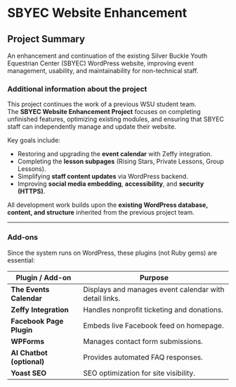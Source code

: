 # SBYEC Website Enhancement

## Project Summary

An enhancement and continuation of the existing Silver Buckle Youth Equestrian Center (SBYEC) WordPress website, improving event management, usability, and maintainability for non-technical staff.

### Additional information about the project
This project continues the work of a previous WSU student team.  
The **SBYEC Website Enhancement Project** focuses on completing unfinished features, optimizing existing modules, and ensuring that SBYEC staff can independently manage and update their website.  

Key goals include:
- Restoring and upgrading the **event calendar** with Zeffy integration.  
- Completing the **lesson subpages** (Rising Stars, Private Lessons, Group Lessons).  
- Simplifying **staff content updates** via WordPress backend.  
- Improving **social media embedding**, **accessibility**, and **security (HTTPS)**.  

All development work builds upon the **existing WordPress database, content, and structure** inherited from the previous project team.

---



### Add-ons
Since the system runs on WordPress, these plugins (not Ruby gems) are essential:

| Plugin / Add-on | Purpose |
|------------------|----------|
| **The Events Calendar** | Displays and manages event calendar with detail links. |
| **Zeffy Integration** | Handles nonprofit ticketing and donations. |
| **Facebook Page Plugin** | Embeds live Facebook feed on homepage. |
| **WPForms** | Manages contact form submissions. |
| **AI Chatbot (optional)** | Provides automated FAQ responses. |
| **Yoast SEO** | SEO optimization for site visibility. |
